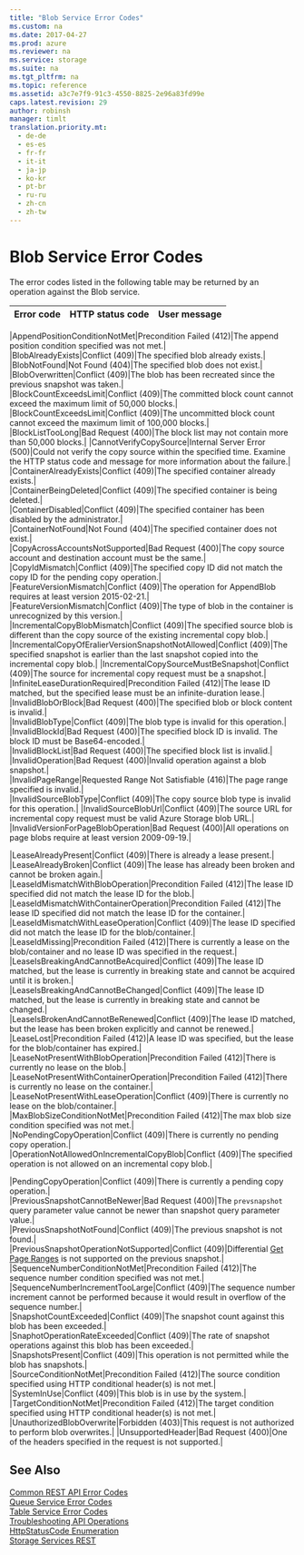```yaml
---
title: "Blob Service Error Codes"
ms.custom: na
ms.date: 2017-04-27
ms.prod: azure
ms.reviewer: na
ms.service: storage
ms.suite: na
ms.tgt_pltfrm: na
ms.topic: reference
ms.assetid: a3c7e7f9-91c3-4550-8825-2e96a83fd99e
caps.latest.revision: 29
author: robinsh
manager: timlt
translation.priority.mt: 
  - de-de
  - es-es
  - fr-fr
  - it-it
  - ja-jp
  - ko-kr
  - pt-br
  - ru-ru
  - zh-cn
  - zh-tw
---
```

# Blob Service Error Codes
The error codes listed in the following table may be returned by an operation against the Blob service.  
  
|Error code|HTTP status code|User message|  
|----------------|----------------------|------------------|  

|AppendPositionConditionNotMet|Precondition Failed (412)|The append position condition specified was not met.|  
|BlobAlreadyExists|Conflict (409)|The specified blob already exists.|  
|BlobNotFound|Not Found (404)|The specified blob does not exist.|  
|BlobOverwritten|Conflict (409)|The blob has been recreated since the previous snapshot was taken.|  
|BlockCountExceedsLimit|Conflict (409)|The committed block count cannot exceed the maximum limit of 50,000 blocks.|  
|BlockCountExceedsLimit|Conflict (409)|The uncommitted block count cannot exceed the maximum limit of 100,000 blocks.|
|BlockListTooLong|Bad Request (400)|The block list may not contain more than 50,000 blocks.|
|CannotVerifyCopySource|Internal Server Error (500)|Could not verify the copy source within the specified time. Examine the HTTP status code and message for more information about the failure.|  
|ContainerAlreadyExists|Conflict (409)|The specified container already exists.|  
|ContainerBeingDeleted|Conflict (409)|The specified container is being deleted.|  
|ContainerDisabled|Conflict (409)|The specified container has been disabled by the administrator.|  
|ContainerNotFound|Not Found (404)|The specified container does not exist.|  
|CopyAcrossAccountsNotSupported|Bad Request (400)|The copy source account and destination account must be the same.|  
|CopyIdMismatch|Conflict (409)|The specified copy ID did not match the copy ID for the pending copy operation.|  
|FeatureVersionMismatch|Conflict (409)|The operation for AppendBlob requires at least version 2015-02-21.|  
|FeatureVersionMismatch|Conflict (409)|The type of blob in the container is unrecognized by this version.|  
|IncrementalCopyBlobMismatch|Conflict (409)|The specified source blob is different than the copy source of the existing incremental copy blob.|
|IncrementalCopyOfEralierVersionSnapshotNotAllowed|Conflict (409)|The specified snapshot is earlier than the last snapshot copied into the incremental copy blob.|
|IncrementalCopySourceMustBeSnapshot|Conflict (409)|The source for incremental copy request must be a snapshot.|
|InfiniteLeaseDurationRequired|Precondition Failed (412)|The lease ID matched, but the specified lease must be an infinite-duration lease.|  
|InvalidBlobOrBlock|Bad Request (400)|The specified blob or block content is invalid.|  
|InvalidBlobType|Conflict (409)|The blob type is invalid for this operation.|  
|InvalidBlockId|Bad Request (400)|The specified block ID is invalid. The block ID must be Base64-encoded.|  
|InvalidBlockList|Bad Request (400)|The specified block list is invalid.|  
|InvalidOperation|Bad Request (400)|Invalid operation against a blob snapshot.|  
|InvalidPageRange|Requested Range Not Satisfiable (416)|The page range specified is invalid.|  
|InvalidSourceBlobType|Conflict (409)|The copy source blob type is invalid for this operation.|
|InvalidSourceBlobUrl|Conflict (409)|The source URL for incremental copy request must be valid Azure Storage blob URL.|
|InvalidVersionForPageBlobOperation|Bad Request (400)|All operations on page blobs require at least version 2009-09-19.|  

|LeaseAlreadyPresent|Conflict (409)|There is already a lease present.|  
|LeaseAlreadyBroken|Conflict (409)|The lease has already been broken and cannot be broken again.|  
|LeaseIdMismatchWithBlobOperation|Precondition Failed (412)|The lease ID specified did not match the lease ID for the blob.|  
|LeaseIdMismatchWithContainerOperation|Precondition Failed (412)|The lease ID specified did not match the lease ID for the container.|  
|LeaseIdMismatchWithLeaseOperation|Conflict (409)|The lease ID specified did not match the lease ID for the blob/container.|  
|LeaseIdMissing|Precondition Failed (412)|There is currently a lease on the blob/container and no lease ID was specified in the request.|  
|LeaseIsBreakingAndCannotBeAcquired|Conflict (409)|The lease ID matched, but the lease is currently in breaking state and cannot be acquired until it is broken.|  
|LeaseIsBreakingAndCannotBeChanged|Conflict (409)|The lease ID matched, but the lease is currently in breaking state and cannot be changed.|  
|LeaseIsBrokenAndCannotBeRenewed|Conflict (409)|The lease ID matched, but the lease has been broken explicitly and cannot be renewed.|  
|LeaseLost|Precondition Failed (412)|A lease ID was specified, but the lease for the blob/container has expired.|  
|LeaseNotPresentWithBlobOperation|Precondition Failed (412)|There is currently no lease on the blob.|  
|LeaseNotPresentWithContainerOperation|Precondition Failed (412)|There is currently no lease on the container.|  
|LeaseNotPresentWithLeaseOperation|Conflict (409)|There is currently no lease on the blob/container.|  
|MaxBlobSizeConditionNotMet|Precondition Failed (412)|The max blob size condition specified was not met.|  
|NoPendingCopyOperation|Conflict (409)|There is currently no pending copy operation.|  
|OperationNotAllowedOnIncrementalCopyBlob|Conflict (409)|The specified operation is not allowed on an incremental copy blob.|

|PendingCopyOperation|Conflict (409)|There is currently a pending copy operation.|  
|PreviousSnapshotCannotBeNewer|Bad Request (400)|The `prevsnapshot` query parameter value cannot be newer than snapshot query parameter value.|  
|PreviousSnapshotNotFound|Conflict (409)|The previous snapshot is not found.|  
|PreviousSnapshotOperationNotSupported|Conflict (409)|Differential [Get Page Ranges](Get-Page-Ranges.md) is not supported on the previous snapshot.|  
|SequenceNumberConditionNotMet|Precondition Failed (412)|The sequence number condition specified was not met.|  
|SequenceNumberIncrementTooLarge|Conflict (409)|The sequence number increment cannot be performed because it would result in overflow of the sequence number.|  
|SnapshotCountExceeded|Conflict (409)|The snapshot count against this blob has been exceeded.|  
|SnaphotOperationRateExceeded|Conflict (409)|The rate of snapshot operations against this blob has been exceeded.|  
|SnapshotsPresent|Conflict (409)|This operation is not permitted while the blob has snapshots.|  
|SourceConditionNotMet|Precondition Failed (412)|The source condition specified using HTTP conditional header(s) is not met.|  
|SystemInUse|Conflict (409)|This blob is in use by the system.|  
|TargetConditionNotMet|Precondition Failed (412)|The target condition specified using HTTP conditional header(s) is not met.|  
|UnauthorizedBlobOverwrite|Forbidden (403)|This request is not authorized to perform blob overwrites.|
|UnsupportedHeader|Bad Request (400)|One of the headers specified in the request is not supported.|  

## See Also  
 [Common REST API Error Codes](Common-REST-API-Error-Codes.md)   
 [Queue Service Error Codes](Queue-Service-Error-Codes.md)   
 [Table Service Error Codes](Table-Service-Error-Codes.md)   
 [Troubleshooting API Operations](Troubleshooting-API-Operations.md)   
 [HttpStatusCode Enumeration](http://go.microsoft.com/fwlink/?LinkId=152845)   
 [Storage Services REST](Azure-Storage-Services-REST-API-Reference.md)
